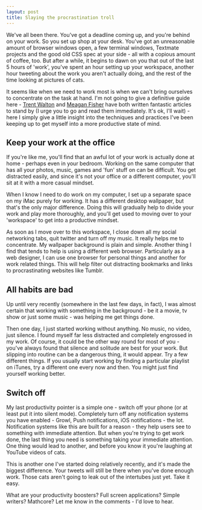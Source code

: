 ```yaml
---
layout: post
title: Slaying the procrastination troll
---
```


We've all been there. You've got a deadline coming up, and you're behind on your work. So you set up shop at your desk. You've got an unreasonable amount of browser windows open, a few terminal windows, Textmate projects and the good old CSS spec at your side - all with a copious amount of coffee, too. But after a while, it begins to dawn on you that out of the last 5 hours of 'work', you've spent an hour setting up your workspace, another hour tweeting about the work you aren't actually doing, and the rest of the time looking at pictures of cats.

It seems like when we need to work most is when we can't bring ourselves to concentrate on the task at hand. I'm not going to give a definitive guide here - [Trent Walton](http://trentwalton.com/2011/09/20/unitasking/) and [Meagan Fisher](http://24ways.org/2010/put-yourself-in-a-corner) have both written fantastic articles to stand by (I urge you to go and read them immediately. It's ok, I'll wait) - here I simply give a little insight into the techniques and practices I've been keeping up to get myself into a more productive state of mind.<!-- more -->


## Keep your work at the office


If you're like me, you'll find that an awful lot of your work is actually done at home - perhaps even in your bedroom. Working on the same computer that has all your photos, music, games and 'fun' stuff on can be difficult. You get distracted easily, and since it's not your office or a different computer, you'll sit at it with a more casual mindset.

When I know I need to do work on my computer, I set up a separate space on my iMac purely for working. It has a different desktop wallpaper, but that's the only major difference. Doing this will gradually help to divide your work and play more thoroughly, and you'll get used to moving over to your 'workspace' to get into a productive mindset.

As soon as I move over to this workspace, I close down all my social networking tabs, quit twitter and turn off my music. It really helps me to concentrate. My wallpaper background is plain and simple. Another thing I find that tends to help is using a different web browser. Particularly as a web designer, I can use one browser for personal things and another for work related things. This will help filter out distracting bookmarks and links to procrastinating websites like Tumblr.


## All habits are bad


Up until very recently (somewhere in the last few days, in fact), I was almost certain that working with something in the background - be it a movie, tv show or just some music - was helping me get things done.

Then one day, I just started working without anything. No music, no video, just silence. I found myself far less distracted and completely engrossed in my work. Of course, it could be the other way round for most of you - you've always found that silence and solitude are best for your work. But slipping into routine can be a dangerous thing, it would appear. Try a few different things. If you usually start working by finding a particular playlist on iTunes, try a different one every now and then. You might just find yourself working better.


## Switch off


My last productivity pointer is a simple one - switch off your phone (or at least put it into silent mode). Completely turn off any notification systems you have enabled - Growl, Push notifications, iOS notifications - the lot. Notification systems like this are built for a reason - they help users see to something with immediate attention. But when you're trying to get work done, the last thing you need is something taking your immediate attention. One thing would lead to another, and before you know it you're laughing at YouTube videos of cats.

This is another one I've started doing relatively recently, and it's made the biggest difference. Your tweets will still be there when you've done enough work. Those cats aren't going to leak out of the intertubes just yet. Take it easy.

What are your productivity boosters? Full screen applications? Simple writers? Mathcore? Let me know in the comments - I'd love to hear.

